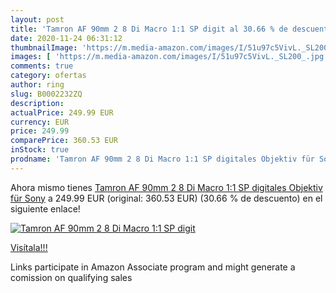```yaml
---
layout: post
title: 'Tamron AF 90mm 2 8 Di Macro 1:1 SP digit al 30.66 % de descuento'
date: 2020-11-24 06:31:12
thumbnailImage: 'https://m.media-amazon.com/images/I/51u97c5VivL._SL200_.jpg'
images: [ 'https://m.media-amazon.com/images/I/51u97c5VivL._SL200_.jpg' ]
comments: true
category: ofertas
author: ring
slug: B0002232ZQ
description:
actualPrice: 249.99 EUR
currency: EUR
price: 249.99
comparePrice: 360.53 EUR
inStock: true
prodname: 'Tamron AF 90mm 2 8 Di Macro 1:1 SP digitales Objektiv für Sony'
---
```


Ahora mismo tienes [Tamron AF 90mm 2 8 Di Macro 1:1 SP digitales Objektiv für Sony](https://www.amazon.de/dp/B0002232ZQ/?tag=tolees0ca-21) a 249.99 EUR (original: 360.53 EUR) (30.66 %  de descuento) en el siguiente enlace!

[![Tamron AF 90mm 2 8 Di Macro 1:1 SP digit](https://m.media-amazon.com/images/I/51u97c5VivL._SL200_.jpg)](https://www.amazon.de/dp/B0002232ZQ/?tag=tolees0ca-21)

[Visítala!!!](https://www.amazon.de/dp/B0002232ZQ/?tag=tolees0ca-21)

Links participate in Amazon Associate program and might generate a comission on qualifying sales
